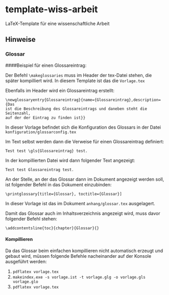 # template-wiss-arbeit

LaTeX-Template für eine wissenschaftliche Arbeit

## Hinweise

### Glossar

####Beispiel für einen Glossareintrag:

Der Befehl ``\makeglossaries`` muss im Header der tex-Datei stehen, die später kompilliert wird. In diesem Template ist das die ``Vorlage.tex``


Ebenfalls im Header wird ein Glossareintrag erstellt:

	\newglossaryentry{Glossareintrag}{name={Glossareintrag},description={Das 
	ist die Beschreibung des Glossareintrags und daneben steht die Seitenzahl, 
	auf der der Eintrag zu finden ist}}

In dieser Vorlage befindet sich die Konfiguration des Glossars in der Datei ``konfiguration/glossarconfig.tex`` 

Im Text selbst werden dann die Verweise für einen Glossareintrag definiert:

	Test test \gls{Glossareintrag} test.

In der kompillierten Datei wird dann folgender Text angezeigt:

	Test test Glossareintrag test.

An der Stelle, an der das Glossar dann im Dokument angezeigt werden soll, ist folgender Befehl in das Dokument einzubinden:

	\printglossary[title={Glossar}, toctitle={Glossar}]

In dieser Vorlage ist das im Dokument ``anhang/glossar.tex`` ausgelagert.

Damit das Glossar auch im Inhaltsverzeichnis angezeigt wird, muss davor folgender Befehl stehen:

	\addcontentsline{toc}{chapter}{Glossar}{}

#### Kompillieren

Da das Glossar beim einfachen kompillieren nicht automatisch erzeugt und gebaut wird, müssen folgende Befehle nacheinander auf der Konsole ausgeführt werden:

1. ``pdflatex vorlage.tex`` 
2. ``makeindex.exe -s vorlage.ist -t vorlage.glg -o vorlage.gls vorlage.glo``
3. ``pdflatex vorlage.tex``